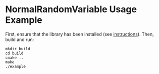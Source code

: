# NormalRandomVariable Usage Example

First, ensure that the library has been installed (see [instructions](../README.md)). Then, build and run:


    mkdir build
    cd build
    cmake ..
    make
    ./example